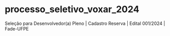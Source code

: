 # processo_seletivo_voxar_2024
Seleção para Desenvolvedor(a) Pleno | Cadastro Reserva | Edital 001/2024 | Fade-UFPE
